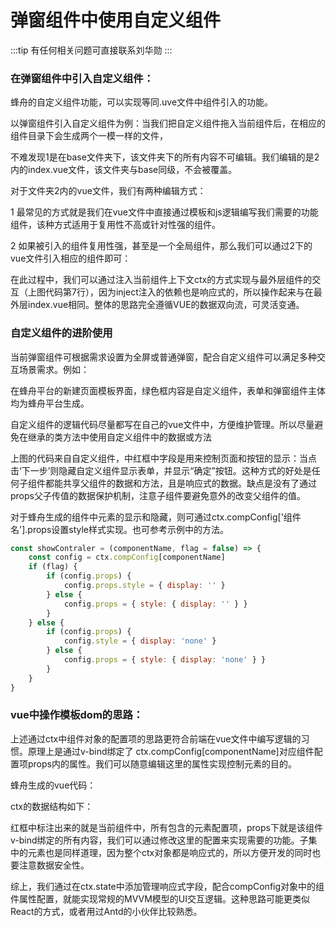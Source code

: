 #  弹窗组件中使用自定义组件
:::tip
有任何相关问题可直接联系刘华勋
:::

### 在弹窗组件中引入自定义组件：

蜂舟的自定义组件功能，可以实现等同.uve文件中组件引入的功能。
<drawing-bed src="20240417/image-20240411091752933.png"/>

以弹窗组件引入自定义组件为例：当我们把自定义组件拖入当前组件后，在相应的组件目录下会生成两个一模一样的文件，
<drawing-bed src="20240417/image-20240411091840589.png"/>

不难发现1是在base文件夹下，该文件夹下的所有内容不可编辑。我们编辑的是2内的index.vue文件，该文件夹与base同级，不会被覆盖。

对于文件夹2内的vue文件，我们有两种编辑方式：

1 最常见的方式就是我们在vue文件中直接通过模板和js逻辑编写我们需要的功能组件，该种方式适用于复用性不高或针对性强的组件。

2 如果被引入的组件复用性强，甚至是一个全局组件，那么我们可以通过2下的vue文件引入相应的组件即可：
<drawing-bed src="20240417/image-20240411091853061.png"/>


在此过程中，我们可以通过注入当前组件上下文ctx的方式实现与最外层组件的交互（上图代码第7行），因为inject注入的依赖也是响应式的，所以操作起来与在最外层index.vue相同。整体的思路完全遵循VUE的数据双向流，可灵活变通。

### 自定义组件的进阶使用

当前弹窗组件可根据需求设置为全屏或普通弹窗，配合自定义组件可以满足多种交互场景需求。例如：

在蜂舟平台的新建页面模板界面，绿色框内容是自定义组件，表单和弹窗组件主体均为蜂舟平台生成。
<drawing-bed src="20240417/image-20240412142149753.png"/>
<drawing-bed src="20240417/image-20240412142410650.png"/>


<drawing-bed src="20240417/image-20240412142342098.png"/>


自定义组件的逻辑代码尽量都写在自己的vue文件中，方便维护管理。所以尽量避免在继承的类方法中使用自定义组件中的数据或方法


<drawing-bed src="20240417/image-20240412154408845.png"/>


​     上图的代码来自自定义组件，中红框中字段是用来控制页面和按钮的显示：当点击‘下一步’则隐藏自定义组件显示表单，并显示“确定”按钮。这种方式的好处是任何子组件都能共享父组件的数据和方法，且是响应式的数据。缺点是没有了通过props父子传值的数据保护机制，注意子组件要避免意外的改变父组件的值。



  对于蜂舟生成的组件中元素的显示和隐藏，则可通过ctx.compConfig['组件名'].props设置style样式实现。也可参考示例中的方法。

```js
const showContraler = (componentName, flag = false) => {
    const config = ctx.compConfig[componentName]
    if (flag) {
        if (config.props) {
            config.props.style = { display: '' }
        } else {
            config.props = { style: { display: '' } }
        }
    } else {
        if (config.props) {
            config.style = { display: 'none' }
        } else {
            config.props = { style: { display: 'none' } }
        }
    }
}
```

### vue中操作模板dom的思路：

 上述通过ctx中组件对象的配置项的思路更符合前端在vue文件中编写逻辑的习惯。原理上是通过v-bind绑定了 ctx.compConfig[componentName]对应组件配置项props内的属性。我们可以随意编辑这里的属性实现控制元素的目的。

蜂舟生成的vue代码：
<drawing-bed src="20240417/image-20240415153331362.png"/>


ctx的数据结构如下：
<drawing-bed src="20240417/image-20240415153830244.png"/>


​    红框中标注出来的就是当前组件中，所有包含的元素配置项，props下就是该组件v-bind绑定的所有内容，我们可以通过修改这里的配置来实现需要的功能。子集中的元素也是同样道理，因为整个ctx对象都是响应式的，所以方便开发的同时也要注意数据安全性。

   综上，我们通过在ctx.state中添加管理响应式字段，配合compConfig对象中的组件属性配置，就能实现常规的MVVM模型的UI交互逻辑。这种思路可能更类似React的方式，或者用过Antd的小伙伴比较熟悉。

